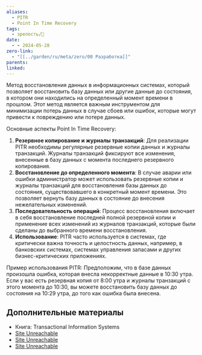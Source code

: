 ```yaml
---
aliases:
  - PITR
  - Point In Time Recovery
tags:
  - зрелость/🌱
date:
  - - 2024-05-28
zero-link:
  - "[[../garden/ru/meta/zero/00 Разработка]]"
parents: 
linked: 
---
```

Метод восстановления данных в информационных системах, который позволяет восстановить базу данных или другие данные до состояния, в котором они находились на определенный момент времени в прошлом. Этот метод является важным инструментом для минимизации потерь данных в случае сбоев или ошибок, которые могут привести к повреждению или потере данных.

Основные аспекты Point In Time Recovery:
1. **Резервное копирование и журналы транзакций**: Для реализации PITR необходимы регулярные резервные копии данных и журналы транзакций. Журналы транзакций фиксируют все изменения, внесенные в базу данных с момента последнего резервного копирования.
2. **Восстановление до определенного момента**: В случае аварии или ошибки администратор может использовать резервные копии и журналы транзакций для восстановления базы данных до состояния, существовавшего в конкретный момент времени. Это позволяет вернуть базу данных в состояние до внесения нежелательных изменений.
3. **Последовательность операций**: Процесс восстановления включает в себя восстановление последней полной резервной копии и применение всех изменений из журналов транзакций, которые были сделаны до выбранного времени восстановления.
4. **Использование**: PITR часто используется в системах, где критически важна точность и целостность данных, например, в банковских системах, системах управления запасами и других бизнес-критических приложениях.

Пример использования PITR:
Предположим, что в базе данных произошла ошибка, которая внесла некорректные данные в 10:30 утра. Если у вас есть резервная копия от 8:00 утра и журналы транзакций с этого момента до 10:30, вы можете восстановить базу данных до состояния на 10:29 утра, до того как ошибка была внесена.

## Дополнительные материалы
- Книга: Transactional Information Systems
- [Site Unreachable](http://www.pgcon.org/2012/schedule/track/Hacking/408.en.html)
- [Site Unreachable](http://www.amazon.com/Transactional-Information-Systems-Algorithms-Concurrency/dp/1558605088)
- [Site Unreachable](http://en.wikipedia.org/wiki/Algorithms_for_Recovery_and_Isolation_Exploiting_Semantics)